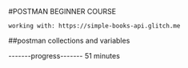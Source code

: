 #POSTMAN BEGINNER COURSE

    working with: https://simple-books-api.glitch.me  

##postman collections and variables


-------progress-------
51 minutes